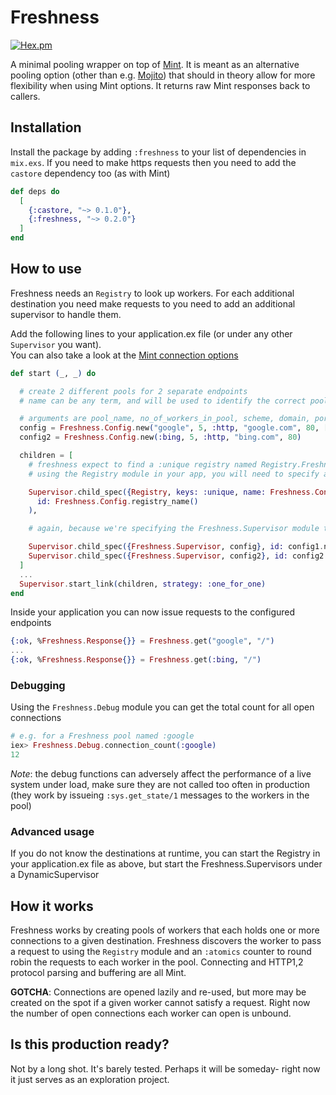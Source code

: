 # Freshness

[![Hex.pm](https://img.shields.io/hexpm/v/freshness.svg)](https://hex.pm/packages/freshness)

A minimal pooling wrapper on top of [Mint](https://github.com/elixir-mint/mint).
It is meant as an alternative pooling option (other than e.g. [Mojito](https://github.com/appcues/mojito)) that should in theory allow for more flexibility when using Mint options. It returns raw Mint responses back to callers.

## Installation

Install the package by adding `:freshness` to your list of dependencies in `mix.exs`. If you need to make https requests then you need to add the `castore` dependency too (as with Mint)

```elixir
def deps do
  [
    {:castore, "~> 0.1.0"},
    {:freshness, "~> 0.2.0"}
  ]
end
```

## How to use
Freshness needs an `Registry` to look up workers. For each additional destination you need make requests to you need to add an additional supervisor to handle them.

Add the following lines to your application.ex file (or under any other `Supervisor` you want).<br>
You can also take a look at the [Mint connection options](https://hexdocs.pm/mint/Mint.HTTP.html#connect/4-options)

```elixir
def start (_, _) do

  # create 2 different pools for 2 separate endpoints
  # name can be any term, and will be used to identify the correct pool

  # arguments are pool_name, no_of_workers_in_pool, scheme, domain, port, mint_connection_options
  config = Freshness.Config.new("google", 5, :http, "google.com", 80, [])
  config2 = Freshness.Config.new(:bing, 5, :http, "bing.com", 80)

  children = [
    # freshness expect to find a :unique registry named Registry.Freshness. If you are already
    # using the Registry module in your app, you will need to specify an id as follows:

    Supervisor.child_spec({Registry, keys: :unique, name: Freshness.Config.registry_name()},
      id: Freshness.Config.registry_name()
    ),

    # again, because we're specifying the Freshness.Supervisor module twice, we need to also provide a distinct id

    Supervisor.child_spec({Freshness.Supervisor, config}, id: config1.name),
    Supervisor.child_spec({Freshness.Supervisor, config2}, id: config2.name)
  ]
  ...
  Supervisor.start_link(children, strategy: :one_for_one)
end
```

Inside your application you can now issue requests to the configured endpoints

```elixir
{:ok, %Freshness.Response{}} = Freshness.get("google", "/")
...
{:ok, %Freshness.Response{}} = Freshness.get(:bing, "/")
```

### Debugging
Using the `Freshness.Debug` module you can get the total count for all open connections
```elixir
# e.g. for a Freshness pool named :google
iex> Freshness.Debug.connection_count(:google)
12
```
_Note_: the debug functions can adversely affect the performance of a live system under load, make sure they are not called too often in production (they work by issueing `:sys.get_state/1` messages to the workers in the pool)

### Advanced usage
If you do not know the destinations at runtime, you can start the Registry in your application.ex file as above, but start the Freshness.Supervisors under a DynamicSupervisor

## How it works
Freshness works by creating pools of workers that each holds one or more connections to a given destination. Freshness discovers the worker to pass a request to using the `Registry` module and an `:atomics` counter to round robin the requests to each worker in the pool. Connecting and HTTP1,2 protocol parsing and buffering are all Mint.

__GOTCHA__: Connections are opened lazily and re-used, but more may be created on the spot if a given worker cannot satisfy a request. Right now the number of open connections each worker can open is unbound.

## Is this production ready?
Not by a long shot. It's barely tested. Perhaps it will be someday- right now it just serves as an exploration project.

